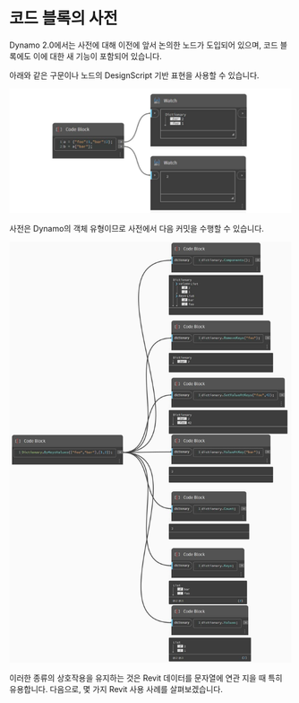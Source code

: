 # 코드 블록의 사전 

Dynamo 2.0에서는 사전에 대해 이전에 앞서 논의한 노드가 도입되어 있으며, 코드 블록에도 이에 대한 새 기능이 포함되어 있습니다.

아래와 같은 구문이나 노드의 DesignScript 기반 표현을 사용할 수 있습니다.

![](<../images/5-5/1/what is a dictionary - what are the changes (1) (2).jpg>)

사전은 Dynamo의 객체 유형이므로 사전에서 다음 커밋을 수행할 수 있습니다.

![](../images/5-5/3/dictionariesincb-actionswithcodeblocks.jpg)

이러한 종류의 상호작용을 유지하는 것은 Revit 데이터를 문자열에 연관 지을 때 특히 유용합니다. 다음으로, 몇 가지 Revit 사용 사례를 살펴보겠습니다.
